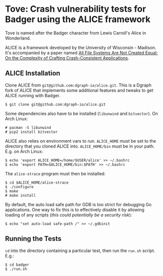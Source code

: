 # Tove: Crash vulnerability tests for Badger using the ALICE framework

Tove is named after the Badger character from Lewis Carroll's Alice in Wonderland.

ALICE is a framework developed by the University of Wisconsin - Madison. It's
accompanied by a paper named [All File Systems Are Not Created Equal: On the
Complexity of Crafting Crash-Consistent
Applications](http://research.cs.wisc.edu/adsl/Publications/alice-osdi14.pdf).

## ALICE Installation

Clone ALICE from `git@github.com:dgraph-io/alice.git`. This is a Dgraph fork of
ALICE that implements some additional features and tweaks to get ALICE running
with Badger.

```
$ git clone git@github.com:dgraph-io/alice.git
```

Some dependencies also have to be installed (`libunwind` and `bitvector`). On Arch Linux:

```
# pacman -S libunwind
# pip2 install bitvector
```

ALICE also relies on environment vars to run. `ALICE_HOME` must be set to the
directory that you cloned ALICE into. `ALICE_HOME/bin` must be in your path.
E.g. on Arch Linux:

```
$ echo 'export ALICE_HOME=/home/$USER/alice' >> ~/.bashrc
$ echo 'export PATH=$ALICE_HOME/bin:$PATH' >> ~/.bashrc
```

The `alice-strace` program must then be installed:

```
$ cd $ALICE_HOME/alice-strace
$ ./configure
$ make
# make install
```

By default, the auto load safe path for GDB is too strict for debugging Go
applications. One way to fix this is to effectively disable it by allowing
loading of any scripts (*this could potentially be a security risk*):

```
$ echo "set auto-load safe-path /" >> ~/.gdbinit
```

## Running the Tests

`cd` into the directory containing a particular test, then run the `run.sh`
script. E.g.:

```
$ cd badger
$ ./run.sh
```
